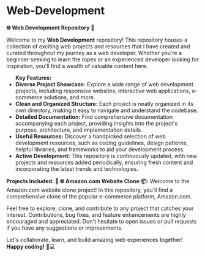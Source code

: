 # Web-Development
**🌐 Web Development Repository 🚀**

Welcome to my **Web Development** repository! This repository houses a collection of exciting web projects and resources that I have created and curated throughout my journey as a web developer. Whether you're a beginner seeking to learn the ropes or an experienced developer looking for inspiration, you'll find a wealth of valuable content here.

<ul>
    <b>Key Features:</b>
    <li><b>Diverse Project Showcase:</b> Explore a wide range of web development projects, including responsive websites, interactive web applications, e-commerce solutions, and more.</li>
    <li><b>Clean and Organized Structure:</b> Each project is neatly organized in its own directory, making it easy to navigate and understand the codebase.</li>
    <li><b>Detailed Documentation:</b> Find comprehensive documentation accompanying each project, providing insights into the project's purpose, architecture, and implementation details.</li>
    <li><b>Useful Resources:</b> Discover a handpicked selection of web development resources, such as coding guidelines, design patterns, helpful libraries, and frameworks to aid your development process.</li>
    <li><b>Active Development:</b> This repository is continuously updated, with new projects and resources added periodically, ensuring fresh content and incorporating the latest trends and technologies.</li>
</ul>

**Projects Included:**
**🌟 🌐 Amazon.com Website Clone 📦:** Welcome to the Amazon.com website clone project! In this repository, you'll find a comprehensive clone of the popular e-commerce platform, Amazon.com.

Feel free to explore, clone, and contribute to any project that catches your interest. Contributions, bug fixes, and feature enhancements are highly encouraged and appreciated. Don't hesitate to open issues or pull requests if you have any suggestions or improvements.

Let's collaborate, learn, and build amazing web experiences together! **Happy coding!** 🚀💻
